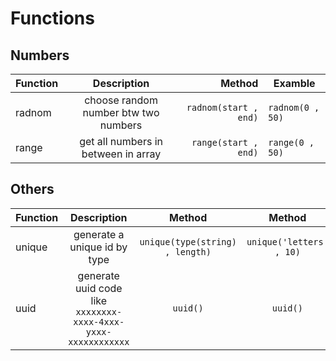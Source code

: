 # Functions

## Numbers

| Function |             Description              |                Method | Examble          |
| -------- | :----------------------------------: | --------------------: | ---------------- |
| radnom   | choose random number btw two numbers | `radnom(start , end)` | `radnom(0 , 50)` |
| range    |  get all numbers in between in array  |  `range(start , end)` | `range(0 , 50)`  |

## Others

| Function |            Description             |                          Method | Method                   | Type|
| -------- | :--------------------------------: | :------------------------------: | :------------------------: |:------------------------:|
| unique   |     generate a unique id by type     | `unique(type(string) , length)` | `unique('letters' , 10)` | `letters` , `numbers` `null(both)`|
| uuid    | generate uuid code like `xxxxxxxx-xxxx-4xxx-yxxx-xxxxxxxxxxxx`  |            `uuid()` | `uuid()`          |--|
